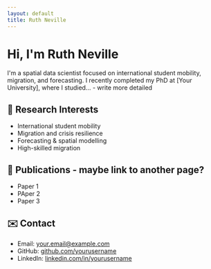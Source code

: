 ```yaml
---
layout: default
title: Ruth Neville
---
```


# Hi, I'm Ruth Neville

I'm a spatial data scientist focused on international student mobility, migration, and forecasting. I recently completed my PhD at [Your University], where I studied... - write more detailed 

## 🧠 Research Interests
- International student mobility
- Migration and crisis resilience
- Forecasting & spatial modelling
- High-skilled migration

## 📄 Publications - maybe link to another page? 
-  Paper 1
-  PAper 2
-  Paper 3

## ✉️ Contact
- Email: [your.email@example.com](mailto:your.email@example.com)  
- GitHub: [github.com/yourusername](https://github.com/yourusername)  
- LinkedIn: [linkedin.com/in/yourusername](https://linkedin.com/in/yourusername)

